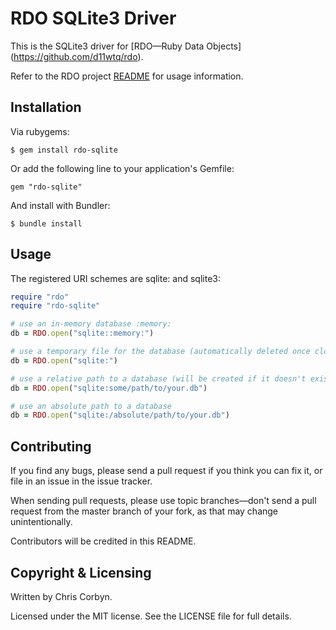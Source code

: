 # RDO SQLite3 Driver

This is the SQLite3 driver for [RDO—Ruby Data Objects]
(https://github.com/d11wtq/rdo).

Refer to the RDO project [README](https://github.com/d11wtq/rdo) for usage
information.

## Installation

Via rubygems:

    $ gem install rdo-sqlite

Or add the following line to your application's Gemfile:

    gem "rdo-sqlite"

And install with Bundler:

    $ bundle install

## Usage

The registered URI schemes are sqlite: and sqlite3:

``` ruby
require "rdo"
require "rdo-sqlite"

# use an in-memory database :memory:
db = RDO.open("sqlite::memory:")

# use a temporary file for the database (automatically deleted once closed)
db = RDO.open("sqlite:")

# use a relative path to a database (will be created if it doesn't exist)
db = RDO.open("sqlite:some/path/to/your.db")

# use an absolute path to a database
db = RDO.open("sqlite:/absolute/path/to/your.db")
```

## Contributing

If you find any bugs, please send a pull request if you think you can
fix it, or file in an issue in the issue tracker.

When sending pull requests, please use topic branches—don't send a pull
request from the master branch of your fork, as that may change
unintentionally.

Contributors will be credited in this README.

## Copyright & Licensing

Written by Chris Corbyn.

Licensed under the MIT license. See the LICENSE file for full details.
